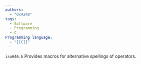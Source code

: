 ```yaml
---
authors:
  - "0x4248"
tags:
  - Software
  - Programming
  - C
Programming language:
  - "[[C]]"
---
```

`iso646.h` Provides macros for alternative spellings of operators.